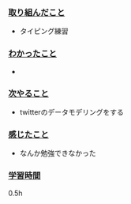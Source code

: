 ### <u>取り組んだこと</u>
- タイピング練習

### <u>わかったこと</u>
- 
 
### <u>次やること</u>
- twitterのデータモデリングをする

### <u>感じたこと</u>
- なんか勉強できなかった

### <u>学習時間</u>
0.5h